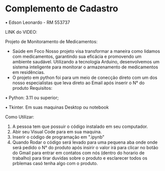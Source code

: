 # Complemento de Cadastro

• Edson Leonardo - RM 553737

LINK do VIDEO:

Projeto de Monitoramento de Medicamentos:

- Saúde em Foco Nosso projeto visa transformar a maneira como lidamos com medicamentos, garantindo sua eficácia e promovendo um ambiente saudável. Utilizando a tecnologia Arduino, desenvolvemos um sistema inteligente para monitorar o armazenamento de medicamentos em residências.
- O projeto em python foi para um meio de conecção direto com um dos nosso especialistas que leva direto ao Email após inserir o N° do produto
Requisitos:

• Python: 3.11 ou superior;

• Tkinter. Em suas maquinas Desktop ou notebook

Como Utilizar:

1. A pessoa tem que possuir o código instalado em seu computador.
2. Abir seu Visual Code para em sua maquina.
3. Inserir o código de programação em ".ipynb"
4. Quando Rodar o código será levado para uma pequena aba onde onde será pedido o N° do produto após insirir o valor irá para clicar no botão do Gmail para entrar em contatos com nós (dentro do horario de trabalho) para tirar duvidas sobre o produto e esclarecer todos os prblemas casó tenha algo com o produto.
